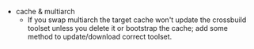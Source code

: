 -   cache & multiarch
    -   If you swap multiarch the target cache won't update the crossbuild toolset unless you delete it or bootstrap the cache; add some method to update/download correct toolset.
